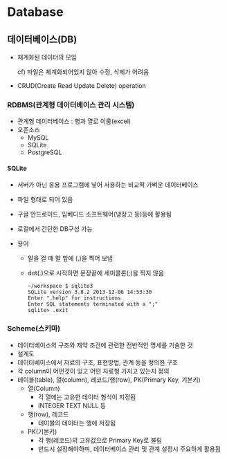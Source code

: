 # Database

## 데이터베이스(DB)

* 체계화된 데이터의 모임

  cf) 파일은 체계화되어있지 않아 수정, 삭제가 어려움

* CRUD(Create Read Update Delete) operation

### RDBMS(관계형 데이터베이스 관리 시스템)

* 관계형 데이터베이스 : 행과 열로 이룸(excel)
* 오픈소스
  * MySQL
  * SQLite
  * PostgreSQL

#### SQLite

- 서버가 아닌 응용 프로그램에 넣어 사용하는 비교적 가벼운 데이터베이스

- 파일 형태로 되어 있음

- 구글 안드로이드, 임베디드 소프트웨어(냉장고 등)등에 활용됨

- 로컬에서 간단한 DB구성 가능

- 용어

  - 말을 걸 때 말 앞에 (.)을 찍어 보냄

  - dot(.)으로 시작하면 문장끝에 세미콜론(;)을 찍지 않음

    ```git
    ~/workspace $ sqlite3
    SQLite version 3.8.2 2013-12-06 14:53:30
    Enter ".help" for instructions
    Enter SQL statements terminated with a ";"
    sqlite> .exit
    ```

### Scheme(스키마)

* 데이터베이스의 구조와 제약 조건에 관련한 전반적인 명세를 기술한 것
* 설계도
* 데이터베이스에서 자료의 구조, 표현방법, 관계 등을 정의한 구조
* 각 column이 어떤것이 있고 어떤 자료형 가지고 있는지 정의
* 테이블(table), 열(column), 레코드/행(row), PK(Primary Key, 기본키)
  * 열(Column) 
    * 각 열에는 고유한 데이터 형식이 지정됨
    * INTEGER TEXT NULL 등
  * 행(row), 레코드
    * 테이블의 데이터는 행에 저장됨
  * PK(기본키)
    * 각 행(레코드)의 고유값으로 Primary Key로 불림
    * 반드시 설정해야하며, 데이터베이스 관리 및 관계 설정시 주요하게 활용됨